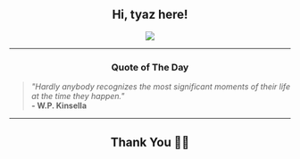 <h2 align="center"> Hi, tyaz here!</h2>

<p align="center">
<a href="https://github.com/tyazx" alt="github streak"><img src="https://dvst-streak.herokuapp.com/?user=tyazx&theme=tokyonight&fire=DD472C"></a>
</p>

<hr>
<h3 align="center">Quote of The Day</h3>
<p align="center">
<blockquote>
<i>"Hardly anybody recognizes the most significant moments of their life at the time they happen."</i>
<br>
<b>- W.P. Kinsella</b>
</blockquote>
</p>


<hr>
<h2 align="center">Thank You 🙏🏼</h2>
